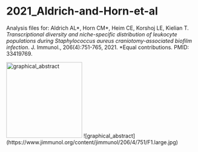 # 2021_Aldrich-and-Horn-et-al
Analysis files for: Aldrich AL\*, Horn CM\*, Heim CE, Korshoj LE, Kielian T. *Transcriptional diversity and niche-specific
distribution of leukocyte populations during Staphylococcus aureus craniotomy-associated biofilm
infection*. J. Immunol., 206(4):751-765, 2021. *Equal contributions. PMID: 33419769.

<img src='https://www.jimmunol.org/content/jimmunol/206/4/751/F1.large.jpg' alt='graphical_abstract' width='200'/>
![graphical_abstract](https://www.jimmunol.org/content/jimmunol/206/4/751/F1.large.jpg)
